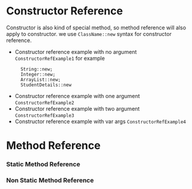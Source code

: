 # Constructor Reference
<p>
  
  Constructor is also kind of special method, so method reference will also apply to constructor.
we use ``` ClassName::new ``` syntax for constructor reference.
</p>

- Constructor reference example with no argument  ```ConstructorRefExample1``` for example
  ```
    String::new;
    Integer::new;
    ArrayList::new;
    StudentDetails::new
  ```
- Constructor reference example with one argument  ```ConstructorRefExample2```
- Constructor reference example with two argument  ```ConstructorRefExample3```
- Constructor reference example with var args  ```ConstructorRefExample4```

# Method Reference
### Static Method Reference
### Non Static Method Reference
